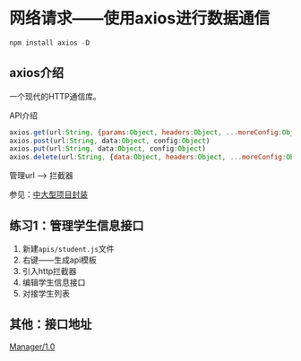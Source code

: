 # 网络请求——使用axios进行数据通信

```js
npm install axios -D
```

## axios介绍

一个现代的HTTP通信库。

API介绍

```js
axios.get(url:String, {params:Object, headers:Object, ...moreConfig:Object})
axios.post(url:String, data:Object, config:Object)
axios.put(url:String, data:Object, config:Object)
axios.delete(url:String, {data:Object, headers:Object, ...moreConfig:Object}})
```

管理url --> 拦截器

参见：[中大型项目封装](http://10.254.3.21/front/framework/axios/%E5%8A%9F%E8%83%BD%E7%A4%BA%E4%BE%8B.html#_5-%E4%B8%AD%E5%A4%A7%E5%9E%8B%E9%A1%B9%E7%9B%AE%E7%9A%84%E5%B0%81%E8%A3%85)

## 练习1：管理学生信息接口

1. 新建`apis/student.js`文件
2. 右键——生成api模板
3. 引入http拦截器
4. 编辑学生信息接口
5. 对接学生列表

## 其他：接口地址

[Manager/1.0](http://10.253.48.82/#/api/dev/docs)